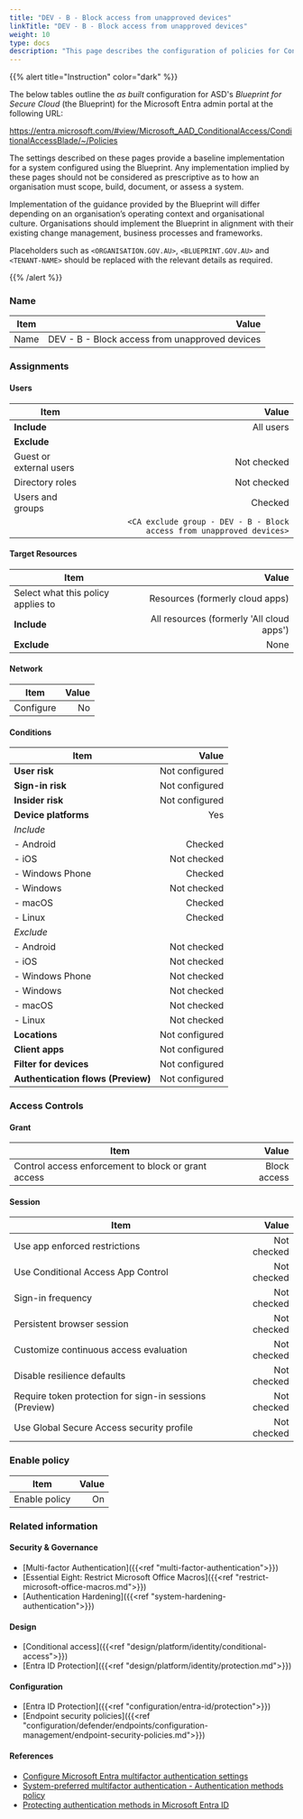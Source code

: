 ```yaml
---
title: "DEV - B - Block access from unapproved devices"
linkTitle: "DEV - B - Block access from unapproved devices"
weight: 10
type: docs
description: "This page describes the configuration of policies for Conditional Access within Microsoft Entra ID associated with systems built according to the guidance provided by ASD's Blueprint for Secure Cloud."
---
```


{{% alert title="Instruction" color="dark" %}}

The below tables outline the *as built* configuration for ASD's *Blueprint for Secure Cloud* (the Blueprint) for the Microsoft Entra admin portal at the following URL:

<https://entra.microsoft.com/#view/Microsoft_AAD_ConditionalAccess/ConditionalAccessBlade/~/Policies>

The settings described on these pages provide a baseline implementation for a system configured using the Blueprint. Any implementation implied by these pages should not be considered as prescriptive as to how an organisation must scope, build, document, or assess a system.

Implementation of the guidance provided by the Blueprint will differ depending on an organisation’s operating context and organisational culture. Organisations should implement the Blueprint in alignment with their existing change management, business processes and frameworks.

Placeholders such as `<ORGANISATION.GOV.AU>`, `<BLUEPRINT.GOV.AU>` and `<TENANT-NAME>` should be replaced with the relevant details as required.

{{% /alert %}}

### Name

| Item |                                          Value |
| ---- | ---------------------------------------------: |
| Name | DEV - B - Block access from unapproved devices |

### Assignments

#### Users

| Item                    |                                                                 Value |
| ----------------------- | --------------------------------------------------------------------: |
| **Include**             |                                                             All users |
| **Exclude**             |                                                                       |
| Guest or external users |                                                           Not checked |
| Directory roles         |                                                           Not checked |
| Users and groups        |                                                               Checked |
|                         | `<CA exclude group - DEV - B - Block access from unapproved devices>` |

#### Target Resources

| Item                               |                                     Value |
| ---------------------------------- | ----------------------------------------: |
| Select what this policy applies to |           Resources (formerly cloud apps) |
| **Include**                        | All resources (formerly 'All cloud apps') |
| **Exclude**                        |                                      None |

#### Network

| Item      | Value |
| --------- | ----: |
| Configure |    No |

#### Conditions

| Item                               |          Value |
| ---------------------------------- | -------------: |
| **User risk**                      | Not configured |
| **Sign-in risk**                   | Not configured |
| **Insider risk**                   | Not configured |
| **Device platforms**               |            Yes |
| *Include*                          |                |
| - Android                          |        Checked |
| - iOS                              |    Not checked |
| - Windows Phone                    |        Checked |
| - Windows                          |    Not checked |
| - macOS                            |        Checked |
| - Linux                            |        Checked |
| *Exclude*                          |                |
| - Android                          |    Not checked |
| - iOS                              |    Not checked |
| - Windows Phone                    |    Not checked |
| - Windows                          |    Not checked |
| - macOS                            |    Not checked |
| - Linux                            |    Not checked |
| **Locations**                      | Not configured |
| **Client apps**                    | Not configured |
| **Filter for devices**             | Not configured |
| **Authentication flows (Preview)** | Not configured |

### Access Controls

#### Grant

| Item                                                |        Value |
| --------------------------------------------------- | -----------: |
| Control access enforcement to block or grant access | Block access |

#### Session

| Item                                                    |       Value |
| ------------------------------------------------------- | ----------: |
| Use app enforced restrictions                           | Not checked |
| Use Conditional Access App Control                      | Not checked |
| Sign-in frequency                                       | Not checked |
| Persistent browser session                              | Not checked |
| Customize continuous access evaluation                  | Not checked |
| Disable resilience defaults                             | Not checked |
| Require token protection for sign-in sessions (Preview) | Not checked |
| Use Global Secure Access security profile               | Not checked |

### Enable policy

| Item          | Value |
| ------------- | ----: |
| Enable policy |    On |

### Related information

#### Security & Governance

* [Multi-factor Authentication]({{<ref "multi-factor-authentication">}})
* [Essential Eight: Restrict Microsoft Office Macros]({{<ref "restrict-microsoft-office-macros.md">}})
* [Authentication Hardening]({{<ref "system-hardening-authentication">}})

#### Design

* [Conditional access]({{<ref "design/platform/identity/conditional-access">}})
* [Entra ID Protection]({{<ref "design/platform/identity/protection.md">}})

#### Configuration

* [Entra ID Protection]({{<ref "configuration/entra-id/protection">}})
* [Endpoint security policies]({{<ref "configuration/defender/endpoints/configuration-management/endpoint-security-policies.md">}})

#### References

* [Configure Microsoft Entra multifactor authentication settings](https://learn.microsoft.comentra/identity/authentication/howto-mfa-mfasettings)
* [System-preferred multifactor authentication - Authentication methods policy](https://learn.microsoft.com/entra/identity/authentication/concept-system-preferred-multifactor-authentication)
* [Protecting authentication methods in Microsoft Entra ID](https://learn.microsoft.com/entra/identity/authentication/concept-authentication-default-enablement)
